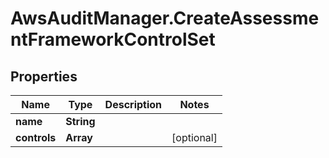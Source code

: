 # AwsAuditManager.CreateAssessmentFrameworkControlSet

## Properties

Name | Type | Description | Notes
------------ | ------------- | ------------- | -------------
**name** | **String** |  | 
**controls** | **Array** |  | [optional] 


